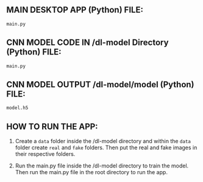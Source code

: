 ## MAIN DESKTOP APP (Python) FILE:
`main.py`

## CNN MODEL CODE IN /dl-model Directory (Python) FILE:
`main.py`

## CNN MODEL OUTPUT /dl-model/model (Python) FILE:
`model.h5`

## HOW TO RUN THE APP:
1. Create a `data` folder inside the /dl-model directory and within the `data` folder create `real` and `fake` folders. Then put the real and fake images in their respective folders.

2. Run the main.py file inside the /dl-model directory to train the model. Then run the main.py file in the root directory to run the app.

